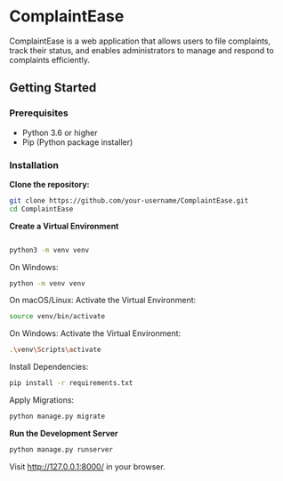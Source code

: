 # ComplaintEase

ComplaintEase is a web application that allows users to file complaints, track their status, and enables administrators to manage and respond to complaints efficiently.

## Getting Started

### Prerequisites

- Python 3.6 or higher
- Pip (Python package installer)

### Installation

 **Clone the repository:**

   ```bash
   git clone https://github.com/your-username/ComplaintEase.git
   cd ComplaintEase
 ```
**Create a Virtual Environment**

   ```bash

   python3 -m venv venv
   ```
 On Windows:
   ```bash
   python -m venv venv
   ```
On macOS/Linux:
Activate the Virtual Environment:
```bash
source venv/bin/activate
 ```
On Windows:
Activate the Virtual Environment:
```bash
.\venv\Scripts\activate
```
Install Dependencies:

```bash
pip install -r requirements.txt
```

Apply Migrations:

```bash
python manage.py migrate
```

**Run the Development Server**

```bash
python manage.py runserver
```

Visit http://127.0.0.1:8000/ in your browser.
